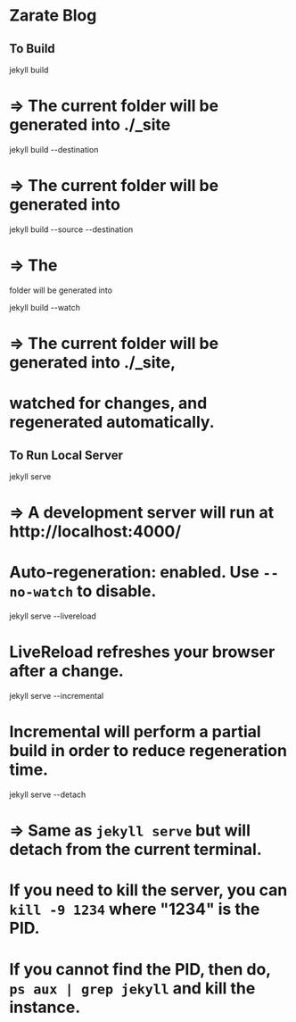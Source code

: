 # Zarate Blog

## To Build

jekyll build

# => The current folder will be generated into ./_site

jekyll build --destination <destination>

# => The current folder will be generated into

<destination>

jekyll build --source <source> --destination <destination>

# => The

<source> folder will be generated into

<destination>

jekyll build --watch

# => The current folder will be generated into ./_site,

# watched for changes, and regenerated automatically.

## To Run Local Server

jekyll serve

# => A development server will run at http://localhost:4000/

# Auto-regeneration: enabled. Use `--no-watch` to disable.

jekyll serve --livereload

# LiveReload refreshes your browser after a change.

jekyll serve --incremental

# Incremental will perform a partial build in order to reduce regeneration time.

jekyll serve --detach

# => Same as `jekyll serve` but will detach from the current terminal.

# If you need to kill the server, you can `kill -9 1234` where "1234" is the PID.

# If you cannot find the PID, then do, `ps aux | grep jekyll` and kill the instance.
